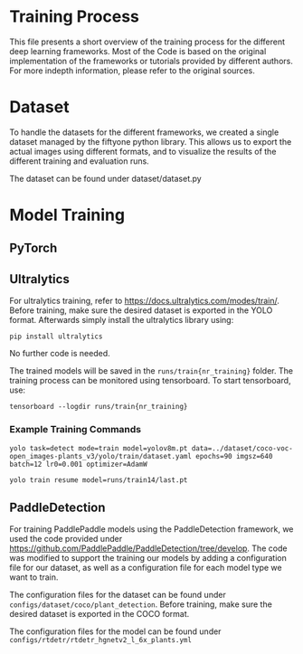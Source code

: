 # Training Process
This file presents a short overview of the training process for the different deep learning frameworks. Most of the Code is based on the original implementation of the frameworks or tutorials provided by different authors. For more indepth information, please refer to the original sources.

# Dataset
To handle the datasets for the different frameworks, we created a single dataset managed by the fiftyone python library. This allows us to export the actual images using different formats, and to visualize the results of the different training and evaluation runs.

The dataset can be found under dataset/dataset.py

# Model Training

## PyTorch

## Ultralytics
For ultralytics training, refer to https://docs.ultralytics.com/modes/train/. Before training, make sure the desired dataset is exported in the YOLO format. Afterwards simply install the ultralytics library using:

```pip install ultralytics```

No further code is needed.

The trained models will be saved in the ```runs/train{nr_training}``` folder. The training process can be monitored using tensorboard. To start tensorboard, use:

```tensorboard --logdir runs/train{nr_training}```

### Example Training Commands

```yolo task=detect mode=train model=yolov8m.pt data=../dataset/coco-voc-open_images-plants_v3/yolo/train/dataset.yaml epochs=90 imgsz=640 batch=12 lr0=0.001 optimizer=AdamW```

```yolo train resume model=runs/train14/last.pt```

## PaddleDetection
For training PaddlePaddle models using the PaddleDetection framework, we used the code provided under https://github.com/PaddlePaddle/PaddleDetection/tree/develop.
The code was modified to support the training our models by adding a configuration file for our dataset, as well as a configuration file for each model type we want to train.

The configuration files for the dataset can be found under ```configs/dataset/coco/plant_detection```. Before training, make sure the desired dataset is exported in the COCO format.

The configuration files for the model can be found under ```configs/rtdetr/rtdetr_hgnetv2_l_6x_plants.yml```
